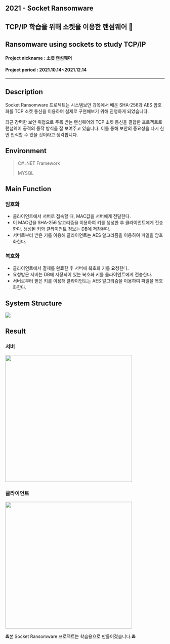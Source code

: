 ## 2021 - Socket Ransomware
## TCP/IP 학습을 위해 소켓을 이용한 랜섬웨어 🚨
## Ransomware using sockets to study TCP/IP
#### Project nickname : 소켓 랜섬웨어
#### Project period : 2021.10.14~2021.12.14
-----------------------
## Description
Socket Ransomware 프로젝트는 시스템보안 과목에서 배운 SHA-256과 AES 암호화를 TCP 소켓 통신을 이용하여 실제로 구현해보기 위해 진행하게 되었습니다.

최근 강력한 보안 위협으로 주목 받는 랜섬웨어와 TCP 소켓 통신을 결합한 프로젝트로 랜섬웨어 공격의 동작 방식을 잘 보여주고 있습니다. 이를 통해 보안의 중요성을 다시 한번 인식할 수 있을 것이라고 생각합니다.

## Environment

> C# .NET Framework
>
> MYSQL

## Main Function
### 암호화

- 클라이언트에서 서버로 접속할 때, MAC값을 서버에게 전달한다.
- 이 MAC값을 SHA-256 알고리즘을 이용하여 키를 생성한 후 클라이언트에게 전송한다. 생성된 키와 클라이언트 정보는 DB에 저장된다.
- 서버로부터 받은 키를 이용해 클라이언트는 AES 알고리즘을 이용하여 파일을 암호화한다.

### 복호화

- 클라이언트에서 결제를 완료한 후 서버에 복호화 키를 요청한다.
- 요청받은 서버는 DB에 저장되어 있는 복호화 키를 클라이언트에게 전송한다.
- 서버로부터 받은 키를 이용해 클라이언트는 AES 알고리즘을 이용하여 파일을 복호화한다.


## System Structure

<img src="https://user-images.githubusercontent.com/83394485/176669961-6bb2a85c-af7b-4e81-a8bf-6e560b693f39.JPG"/>

## Result
### 서버 

<img src="https://user-images.githubusercontent.com/83394485/176670854-783840b0-cf92-46c8-a46c-2b37b3a9b38a.png" height="400" />

### 클라이언트

<img src="https://user-images.githubusercontent.com/83394485/176670982-c7958709-b288-47f7-8dc1-be874df0d651.png" height="400" />

🚔본 Socket Ransomware 프로젝트는 학습용으로 만들어졌습니다.🚔
